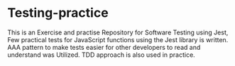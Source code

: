 # Testing-practice
This is an Exercise and practise Repository for Software Testing using Jest, Few practical tests for JavaScript functions using the Jest library is written. AAA pattern to make tests easier for other developers to read and understand was Utilized. TDD approach is also used in practice.
